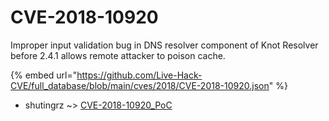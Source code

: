 # CVE-2018-10920

Improper input validation bug in DNS resolver component of Knot Resolver before 2.4.1 allows remote attacker to poison cache.

{% embed url="https://github.com/Live-Hack-CVE/full_database/blob/main/cves/2018/CVE-2018-10920.json" %}


* shutingrz ~> [CVE-2018-10920_PoC](https://www.alice-snow.ru/2018/database/cve-2018-10920/cve-2018-10920_poc-shutingrz)